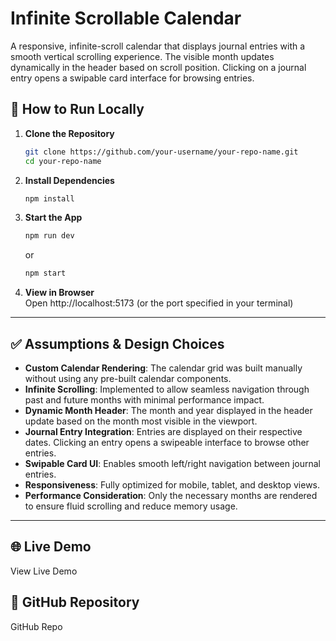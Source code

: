 # Infinite Scrollable Calendar

A responsive, infinite-scroll calendar that displays journal entries with a smooth vertical scrolling experience. The visible month updates dynamically in the header based on scroll position. Clicking on a journal entry opens a swipable card interface for browsing entries.

## 🚀 How to Run Locally

1. **Clone the Repository**
   ```bash
   git clone https://github.com/your-username/your-repo-name.git
   cd your-repo-name
   ```

2. **Install Dependencies**
   ```bash
   npm install
   ```

3. **Start the App**
   ```bash
   npm run dev
   ```
   or
   ```bash
   npm start
   ```

4. **View in Browser**  
   Open http://localhost:5173 (or the port specified in your terminal)

---

## ✅ Assumptions & Design Choices

- **Custom Calendar Rendering**: The calendar grid was built manually without using any pre-built calendar components.
- **Infinite Scrolling**: Implemented to allow seamless navigation through past and future months with minimal performance impact.
- **Dynamic Month Header**: The month and year displayed in the header update based on the month most visible in the viewport.
- **Journal Entry Integration**: Entries are displayed on their respective dates. Clicking an entry opens a swipeable interface to browse other entries.
- **Swipable Card UI**: Enables smooth left/right navigation between journal entries.
- **Responsiveness**: Fully optimized for mobile, tablet, and desktop views.
- **Performance Consideration**: Only the necessary months are rendered to ensure fluid scrolling and reduce memory usage.

---

## 🌐 Live Demo

View Live Demo

## 📁 GitHub Repository

GitHub Repo

